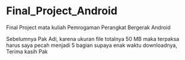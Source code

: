 # Final_Project_Android
Final Project mata kuliah Pemrogaman Perangkat Bergerak Android

Sebelumnya Pak Adi, karena ukuran file totalnya 50 MB maka terpaksa harus saya pecah menjadi 5 bagian supaya enak waktu downloadnya, Terima kasih Pak
